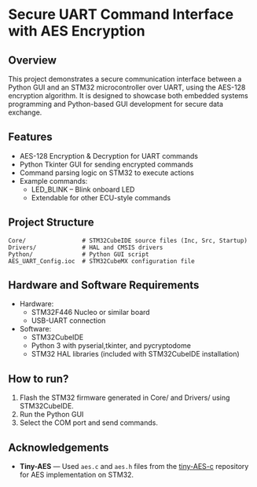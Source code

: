 # Secure UART Command Interface with AES Encryption
## Overview
This project demonstrates a secure communication interface between a Python GUI and an STM32 microcontroller over UART, using the AES-128 encryption algorithm. It is designed to showcase both embedded systems programming and Python-based GUI development for secure data exchange.
## Features
- AES-128 Encryption & Decryption for UART commands  
- Python Tkinter GUI for sending encrypted commands  
- Command parsing logic on STM32 to execute actions  
- Example commands:  
  - LED_BLINK – Blink onboard LED  
  - Extendable for other ECU-style commands  
## Project Structure
```
Core/                # STM32CubeIDE source files (Inc, Src, Startup)  
Drivers/             # HAL and CMSIS drivers  
Python/              # Python GUI script  
AES_UART_Config.ioc  # STM32CubeMX configuration file
```  
## Hardware and Software Requirements
- Hardware:  
  - STM32F446 Nucleo or similar board  
  - USB-UART connection  
- Software:  
  - STM32CubeIDE  
  - Python 3 with pyserial,tkinter, and pycryptodome  
  - STM32 HAL libraries (included with STM32CubeIDE installation) 
## How to run?
1. Flash the STM32 firmware generated in Core/ and Drivers/ using STM32CubeIDE.
2. Run the Python GUI
3. Select the COM port and send commands.
## Acknowledgements
- **Tiny-AES** — Used `aes.c` and `aes.h` files from the [tiny-AES-c](https://github.com/kokke/tiny-AES-c) repository for AES implementation on STM32.
